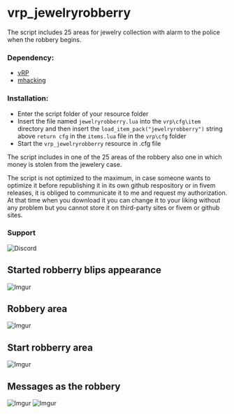 # vrp_jewelryrobberry

The script includes 25 areas for jewelry collection with alarm to the police when the robbery begins.

### Dependency:
- [vRP](https://github.com/DunkoUK/dunko_vrp)
- [mhacking](https://forum.cfx.re/t/release-simple-hacking-minigame/62095)

### Installation:
- Enter the script folder of your resource folder
- Insert the file named `jewelryrobberry.lua` into the `vrp\cfg\item` directory and then insert the `load_item_pack("jewelryrobberry")` string above `return cfg` in the `items.lua` file in the `vrp\cfg` folder
- Start the `vrp_jewelryrobberry` resource in .cfg file

The script includes in one of the 25 areas of the robbery also one in which money is stolen from the jewelery case.

The script is not optimized to the maximum, in case someone wants to optimize it before republishing it in its own github respository or in fivem releases, it is obliged to communicate it to me and request my authorization.
At that time when you download it you can change it to your liking without any problem but you cannot store it on third-party sites or fivem or github sites.

### Support
![Discord](https://www.freepnglogos.com/uploads/discord-logo-png/discord-logo-logodownload-download-logotipos-1.png)

## Started robberry blips appearance
![Imgur](https://i.imgur.com/LwFXack.png)
## Robbery area
![Imgur](https://i.imgur.com/JQorfed.jpg)
## Start robberry area
![Imgur](https://i.imgur.com/pcIQG8R.png)
## Messages as the robbery
![Imgur](https://i.imgur.com/6HjsCJT.jpg) ![Imgur](https://i.imgur.com/VhcEuLE.jpg)

